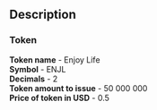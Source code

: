 ## Description
### Token
**Token name** - Enjoy Life  
**Symbol** - ENJL  
**Decimals** - 2  
**Token amount to issue** - 50 000 000  
**Price of token in USD** - 0.5  

